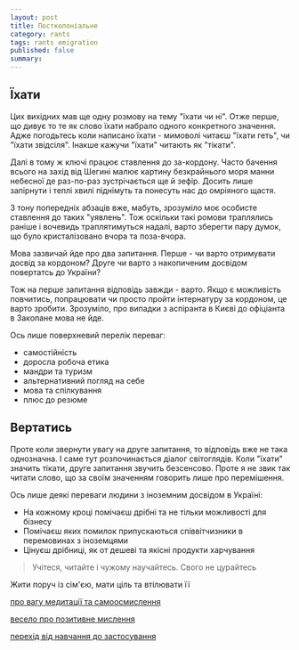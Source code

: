 ```yaml
---
layout: post
title: Постколоніальне
category: rants
tags: rants emigration
published: false
summary: 
---
```


## Їхати

Цих вихідних мав ще одну розмову на тему "їхати чи ні". Отже перше, що дивує то те як слово їхати набрало одного конкретного значення. Адже погодьтесь коли написано їхати - мимоволі читаєш "їхати геть", чи "їхати звідсіля". Інакше кажучи "їхати" читають як "тікати".

Далі в тому ж ключі працює ставлення до за-кордону. Часто бачення всього на захід від Шегині малює картину безкрайнього моря манни небесної де раз-по-раз зустрічається ще й зефір. Досить лише запірнути і теплі хвилі піднімуть та понесуть нас до омріяного щастя.

З тону попередніх абзаців вже, мабуть, зрозуміло моє особисте ставлення до таких "уявлень". Тож оскільки такі ромови траплялись раніше і вочевидь траплятимуться надалі, варто зберегти пару думок, що було кристалізовано вчора та поза-вчора.

Мова зазвичай йде про два запитання. 
Перше - чи варто отримувати досвід за кордоном? Друге чи варто з накопиченим досвідом повертатсь до України?

Тож на перше запитання відповідь завжди - варто. Якщо є можливість повчитись, попрацювати чи просто пройти інтернатуру за кордоном, це варто зробити. Зрозуміло, про випадки з аспіранта в Києві до офіціанта в Закопане мова не йде. 

Ось лише поверхневий перелік переваг:

* самостійність
* доросла робоча етика
* мандри та туризм
* альтернативний погляд на себе
* мова та спілкування
* плюс до резюме

## Вертатись

Проте коли звернути увагу на друге запитання, то відповідь вже не така однозначна. І саме тут розпочинається діалог світоглядів. Коли "їхати" значить тікати, друге запитання звучить безсенсово. Проте я не звик так читати слово, що за своїм значенням говорить лише про перемішення. 

Ось лише деякі переваги людини з іноземним досвідом в Україні:

* На кожному кроці помічаєш дрібні та не тільки можливості для бізнесу
* Помічаєш яких помилок припускаються співвітчизники в перемовинах з іноземцями
* Цінуєш дрібниці, як от дешеві та якісні продукти харчування

> Учітеся, читайте і чужому научайтесь. Свого не цурайтесь


Жити поруч із сім'єю, мати ціль та втілювати її
[](http://www.ted.com/talks/dan_buettner_how_to_live_to_be_100.html)


[про вагу медитації та самоосмислення](http://www.ted.com/talks/matthieu_ricard_on_the_habits_of_happiness.html)

[весело про позитивне мислення](http://www.youtube.com/watch?v=fLJsdqxnZb0)

[перехід від навчання до застосування](http://www.youtube.com/watch?v=Uq-FOOQ1TpE)


